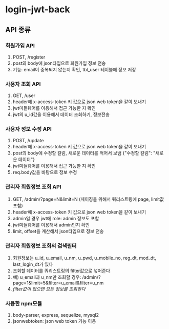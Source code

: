 # login-jwt-back

## API 종류
### 회원가입 API
  1. POST, /register</br>
  2. post의 body에 json타입으로 회원가입 정보 전송</br>
  3. 기능: email이 중복되지 않는지 확인, tbl_user 테이블에 정보 저장</br>
  
### 사용자 조회 API
  1. GET, /user</br>
  2. header에 x-access-token 키 값으로 json web token을 같이 보내기</br>
  3. jwt미들웨어를 이용해서 접근 가능한 지 확인</br>
  4. jwt의 u_id값을 이용해서 데이터 조회하기, 정보전송</br>
  
### 사용자 정보 수정 API
  1. POST, /update</br>
  2. header에 x-access-token 키 값으로 json web token을 같이 보내기</br>
  3. post의 body에 수정할 칼럼, 새로운 데이터를 적어서 보냄 {"수정할 칼럼": "새로운 데이터"}</br>
  4. jwt미들웨어를 이용해서 접근 가능한 지 확인</br>
  5. req.body값을 바탕으로 정보 수정</br>
  
### 관리자 회원정보 조회 API
  1. GET, /admin/?page=N&limit=N   (페이징을 위해서 쿼리스트링에 page, limit값 포함)</br>
  2. header에 x-access-token 키 값으로 json web token을 같이 보내기</br>
  3. admin일 경우 jwt에 role: admin 정보도 포함</br>
  4. jwt미들웨어를 이용해서 admin인지 확인</br>
  5. limit, offset을 계산해서 json타입으로 정보 전송</br>
 
### 관리자 회원정보 조회의 검색필터
  1. 회원정보는 u_id, u_email, u_nm, u_pwd, u_mobile_no, reg_dt, mod_dt, last_login_dt가 있다</br>
  2. 조회할 데이터를 쿼리스트링의 filter값으로 넣어준다</br>
  3. 예) u_email과 u_nm만 조회할 경우: /admin/?page=1&limit=5&filter=u_email&filter=u_nm</br>
  4. *filter값이 없으면 모든 정보를 조회한다*</br>
   
### 사용한 npm모듈
  1. body-parser, express, sequelize, mysql2</br>
  2. jsonwebtoken: json web token 기능 이용
